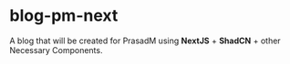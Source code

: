 # blog-pm-next
A blog that will be created for PrasadM using **NextJS** + **ShadCN** + other Necessary Components.
